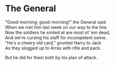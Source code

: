 # The General

"Good-morning; good-morning!" the General said  
When we met him last week on our way to the line.  
Now the soldiers he smiled at are most of 'em dead,  
And we're cursing his staff for incompetent swine.  
"He's a cheery old card," grunted Harry to Jack  
As they slogged up to Arras with rifle and pack.

But he did for them both by his plan of attack.

